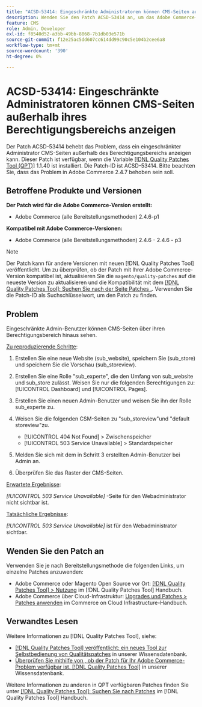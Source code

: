 ```yaml
---
title: "ACSD-53414: Eingeschränkte Administratoren können CMS-Seiten außerhalb ihres Berechtigungsbereichs anzeigen."
description: Wenden Sie den Patch ACSD-53414 an, um das Adobe Commerce-Problem zu beheben, bei dem ein eingeschränkter Administrator CMS-Seiten außerhalb des Berechtigungsbereichs anzeigen kann.
feature: CMS
role: Admin, Developer
exl-id: f8540d52-a3bb-49bb-8868-7b1db03e571b
source-git-commit: f12e25ac5dd607cc614dd99c90c5e104b2cee6a8
workflow-type: tm+mt
source-wordcount: '390'
ht-degree: 0%

---
```


# ACSD-53414: Eingeschränkte Administratoren können CMS-Seiten außerhalb ihres Berechtigungsbereichs anzeigen

Der Patch ACSD-53414 behebt das Problem, dass ein eingeschränkter Administrator CMS-Seiten außerhalb des Berechtigungsbereichs anzeigen kann. Dieser Patch ist verfügbar, wenn die Variable [[!DNL Quality Patches Tool (QPT)]](/help/announcements/adobe-commerce-announcements/magento-quality-patches-released-new-tool-to-self-serve-quality-patches.md) 1.1.40 ist installiert. Die Patch-ID ist ACSD-53414. Bitte beachten Sie, dass das Problem in Adobe Commerce 2.4.7 behoben sein soll.

## Betroffene Produkte und Versionen

**Der Patch wird für die Adobe Commerce-Version erstellt:**

* Adobe Commerce (alle Bereitstellungsmethoden) 2.4.6-p1

**Kompatibel mit Adobe Commerce-Versionen:**

* Adobe Commerce (alle Bereitstellungsmethoden) 2.4.6 - 2.4.6 - p3

>[!NOTE]
>
>Der Patch kann für andere Versionen mit neuen [!DNL Quality Patches Tool] veröffentlicht. Um zu überprüfen, ob der Patch mit Ihrer Adobe Commerce-Version kompatibel ist, aktualisieren Sie die `magento/quality-patches` auf die neueste Version zu aktualisieren und die Kompatibilität mit dem [[!DNL Quality Patches Tool]: Suchen Sie nach der Seite Patches .](https://experienceleague.adobe.com/tools/commerce-quality-patches/index.html). Verwenden Sie die Patch-ID als Suchschlüsselwort, um den Patch zu finden.

## Problem

Eingeschränkte Admin-Benutzer können CMS-Seiten über ihren Berechtigungsbereich hinaus sehen.

<u>Zu reproduzierende Schritte</u>:

1. Erstellen Sie eine neue Website (sub_website), speichern Sie (sub_store) und speichern Sie die Vorschau (sub_storeview).
1. Erstellen Sie eine Rolle &quot;sub_experte&quot;, die den Umfang von sub_website und sub_store zulässt. Weisen Sie nur die folgenden Berechtigungen zu: [!UICONTROL Dashboard] und [!UICONTROL Pages].
1. Erstellen Sie einen neuen Admin-Benutzer und weisen Sie ihn der Rolle sub_experte zu.
1. Weisen Sie die folgenden CSM-Seiten zu &quot;sub_storeview&quot;und &quot;default storeview&quot;zu.

   * [!UICONTROL 404 Not Found] > Zwischenspeicher
   * [!UICONTROL 503 Service Unavailable] > Standardspeicher

1. Melden Sie sich mit dem in Schritt 3 erstellten Admin-Benutzer bei Admin an.
1. Überprüfen Sie das Raster der CMS-Seiten.

<u>Erwartete Ergebnisse</u>:

*[!UICONTROL 503 Service Unavailable]* -Seite für den Webadministrator nicht sichtbar ist.

<u>Tatsächliche Ergebnisse</u>:

*[!UICONTROL 503 Service Unavailable]* ist für den Webadministrator sichtbar.

## Wenden Sie den Patch an

Verwenden Sie je nach Bereitstellungsmethode die folgenden Links, um einzelne Patches anzuwenden:

* Adobe Commerce oder Magento Open Source vor Ort: [[!DNL Quality Patches Tool] > Nutzung](https://experienceleague.adobe.com/docs/commerce-operations/tools/quality-patches-tool/usage.html) im [!DNL Quality Patches Tool] Handbuch.
* Adobe Commerce über Cloud-Infrastruktur: [Upgrades und Patches > Patches anwenden](https://experienceleague.adobe.com/docs/commerce-cloud-service/user-guide/develop/upgrade/apply-patches.html) im Commerce on Cloud Infrastructure-Handbuch.

## Verwandtes Lesen

Weitere Informationen zu [!DNL Quality Patches Tool], siehe:

* [[!DNL Quality Patches Tool] veröffentlicht: ein neues Tool zur Selbstbedienung von Qualitätspatches](/help/announcements/adobe-commerce-announcements/magento-quality-patches-released-new-tool-to-self-serve-quality-patches.md) in unserer Wissensdatenbank.
* [Überprüfen Sie mithilfe von , ob der Patch für Ihr Adobe Commerce-Problem verfügbar ist. [!DNL Quality Patches Tool]](/help/support-tools/patches-available-in-qpt-tool/check-patch-for-magento-issue-with-magento-quality-patches.md) in unserer Wissensdatenbank.

Weitere Informationen zu anderen in QPT verfügbaren Patches finden Sie unter [[!DNL Quality Patches Tool]: Suchen Sie nach Patches](https://experienceleague.adobe.com/tools/commerce-quality-patches/index.html) im [!DNL Quality Patches Tool] Handbuch.
